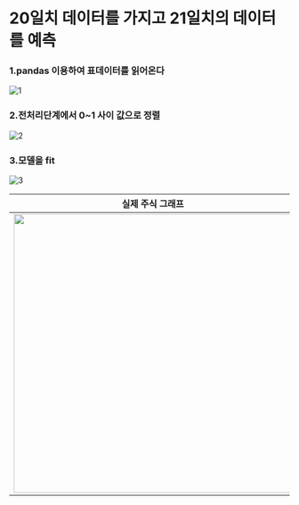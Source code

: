 # 20일치 데이터를 가지고 21일치의 데이터를 예측

### 1.pandas 이용하여 표데이터를 읽어온다
![1](https://user-images.githubusercontent.com/72601028/107150061-48fa1e80-699f-11eb-91cf-61e2c9026bfc.PNG)

### 2.전처리단계에서 0~1 사이 값으로 정렬
![2](https://user-images.githubusercontent.com/72601028/107150083-63cc9300-699f-11eb-89a0-e29537c45fed.PNG)

### 3.모델을 fit
![3](https://user-images.githubusercontent.com/72601028/107150097-72b34580-699f-11eb-8c43-34dc9277349d.PNG)


|실제 주식 그래프|예측된 그래프 |
|----------------|-------------|
|<img src="https://user-images.githubusercontent.com/72601028/107149986-e56ff100-699e-11eb-8c44-db4541198296.png" width="500">|<img src="https://user-images.githubusercontent.com/72601028/107150009-09cbcd80-699f-11eb-82ee-825df66baf3f.png" width="500">|

